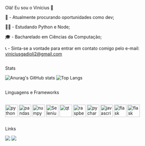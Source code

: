 Olá! Eu sou o Vinícius 👋

💼 - Atualmente procurando oportunidades como dev;

👨‍💻 - Estudando Python e Node;

🎓 - Bacharelado em Ciências da Computação;

📞 - Sinta-se a vontade para entrar em contato comigo pelo e-mail: viniciusgadioli2@gmail.com

  ##
Stats

![Anurag's GitHub stats](https://github-readme-stats.vercel.app/api?username=gxdds&hide=contribs,prs,issues_icons=true&theme=tokyonight)
![Top Langs](https://github-readme-stats.vercel.app/api/top-langs/?username=gxdds&layout=compact&theme=tokyonight)

  ##
Linguagens e Frameworks
<div style="display: inline_block"><br>
  <img align="center" alt="python" height="40" width="40" src="https://cdn.jsdelivr.net/gh/devicons/devicon/icons/python/python-original.svg" />   
  <img align="center" alt="pandas" height="40" width="40" src="https://cdn.jsdelivr.net/gh/devicons/devicon/icons/pandas/pandas-original.svg" />
  <img align="center" alt="numpy" height="40" width="40" src="https://cdn.jsdelivr.net/gh/devicons/devicon/icons/numpy/numpy-original.svg" />
  <img align="center" alt="Selenium" height="40" width="40" src="https://cdn.jsdelivr.net/gh/devicons/devicon/icons/selenium/selenium-original.svg" />
  <img align="center" alt="qt" height="40" width="40" src="https://cdn.jsdelivr.net/gh/devicons/devicon/icons/qt/qt-original.svg" />
  <img align="center" alt="raspberrypi" height="40" width="40" src="https://cdn.jsdelivr.net/gh/devicons/devicon/icons/raspberrypi/raspberrypi-original.svg" />
  <img align="center" alt="pycharm" height="40" width="40" src="https://cdn.jsdelivr.net/gh/devicons/devicon/icons/pycharm/pycharm-original.svg" />
  <img align="center" alt="javascript" height="40" width="40" src="https://cdn.jsdelivr.net/gh/devicons/devicon/icons/javascript/javascript-original.svg" />
  <img align="center" alt="flask" height="40" width="40" src="https://cdn.jsdelivr.net/gh/devicons/devicon/icons/flask/flask-original.svg" />
  <img align="center" alt="flask" height="40" width="40" src="https://cdn.jsdelivr.net/gh/devicons/devicon/icons/firebase/firebase-plain.svg" />
          
     
</div>

  ##
Links
<div>
  <a href="https://www.linkedin.com/in/vinícius-gadioli-1bba3a258/" target="_blank"><img src="https://img.shields.io/badge/LinkedIn-0077B5?style=for-the-badge&logo=linkedin&logoColor=white" target="_blank"></a> 
  <a href="mailto:viniciusgadioli2@gmail.com"><img src="https://img.shields.io/badge/Gmail-D14836?style=for-the-badge&logo=gmail&logoColor=white" target="_blank"></a>
</div>

